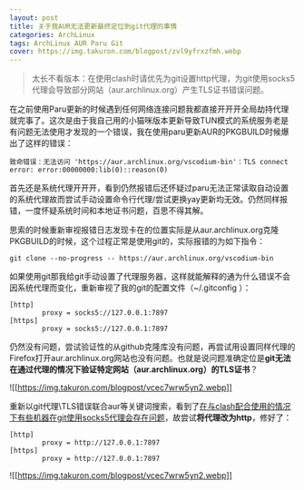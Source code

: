 ```yaml
---
layout: post
title: 关于我AUR无法更新最终定位到git代理的事情
categories: ArchLinux
tags: ArchLinux AUR Paru Git
cover: https://img.takuron.com/blogpost/zvl9yfrxzfmh.webp
---
```


> 太长不看版本：在使用clash时请优先为git设置http代理，为git使用socks5代理会导致部分网站（aur.archlinux.org）产生TLS证书错误问题。

在之前使用Paru更新的时候遇到任何网络连接问题我都直接开开开全局劫持代理就完事了。这次是由于我自己用的小猫咪版本更新导致TUN模式的系统服务老是有问题无法使用才发现的一个错误，我在使用paru更新AUR的PKGBUILD时候爆出了这样的错误：

```
致命错误：无法访问 'https://aur.archlinux.org/vscodium-bin'：TLS connect error: error:00000000:lib(0)::reason(0)
```

首先还是系统代理开开开，看到仍然报错后还怀疑过paru无法正常读取自动设置的系统代理故而尝试手动设置命令行代理/尝试更换yay更新均无效。仍然同样报错，一度怀疑系统时间和本地证书问题，百思不得其解。

思索的时候重新审视报错日志发现卡在的位置实际是从aur.archlinux.org克隆PKGBUILD的时候，这个过程正常是使用git的，实际报错的为如下指令：

```
git clone --no-progress -- https://aur.archlinux.org/vscodium-bin
```

如果使用git那我给git手动设置了代理服务器，这样就能解释的通为什么错误不会因系统代理而变化，重新审视了我的git的配置文件（~/.gitconfig ）：

```
[http]
        proxy = socks5://127.0.0.1:7897
[https]
        proxy = socks5://127.0.0.1:7897

```

仍然没有问题，尝试验证性的从github克隆库没有问题，再尝试用设置同样代理的Firefox打开aur.archlinux.org网站也没有问题。也就是说问题准确定位是**git无法在通过代理的情况下验证特定网站（aur.archlinux.org）的TLS证书**？

![[https://img.takuron.com/blogpost/vcec7wrw5yn2.webp]]

重新以git代理\TLS错误联合aur等关键词搜索，看到了[在与clash配合使用的情况下有些机器在git使用socks5代理会存在问题](go?url=https://www.cnblogs.com/searchstar/p/18437537)，故尝试**将代理改为http**，修好了：

```
[http]
        proxy = http://127.0.0.1:7897
[https]
        proxy = http://127.0.0.1:7897

```

![[https://img.takuron.com/blogpost/vcec7wrw5yn2.webp]]
